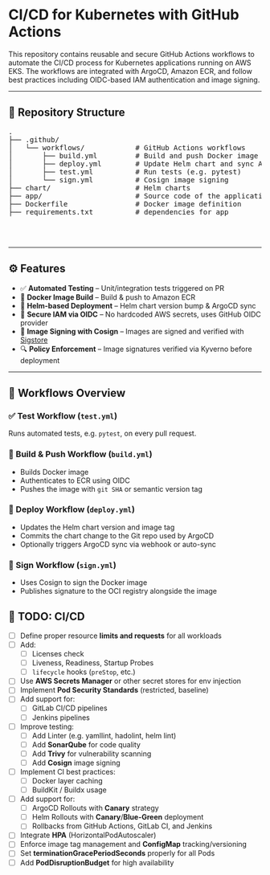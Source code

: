 # CI/CD for Kubernetes with GitHub Actions

This repository contains reusable and secure GitHub Actions workflows to automate the CI/CD process for Kubernetes applications running on AWS EKS. The workflows are integrated with ArgoCD, Amazon ECR, and follow best practices including OIDC-based IAM authentication and image signing.

---

## 📁 Repository Structure

<pre>
.
├── .github/
│   └── workflows/            # GitHub Actions workflows
│       ├── build.yml         # Build and push Docker image to Amazon ECR
│       ├── deploy.yml        # Update Helm chart and sync ArgoCD app
│       ├── test.yml          # Run tests (e.g. pytest)
│       └── sign.yml          # Cosign image signing
├── chart/                    # Helm charts
├── app/                      # Source code of the application (e.g. Python app)
├── Dockerfile                # Docker image definition
├── requirements.txt          # dependencies for app



</pre>

---

## ⚙️ Features

- ✅ **Automated Testing** – Unit/integration tests triggered on PR
- 🐳 **Docker Image Build** – Build & push to Amazon ECR
- 🚀 **Helm-based Deployment** – Helm chart version bump & ArgoCD sync
- 🔐 **Secure IAM via OIDC** – No hardcoded AWS secrets, uses GitHub OIDC provider
- 🔏 **Image Signing with Cosign** – Images are signed and verified with [Sigstore](https://www.sigstore.dev/)
- 🔍 **Policy Enforcement** – Image signatures verified via Kyverno before deployment

---

## 🔄 Workflows Overview

### ✅ Test Workflow (`test.yml`)

Runs automated tests, e.g. `pytest`, on every pull request.

### 🐳 Build & Push Workflow (`build.yml`)

- Builds Docker image  
- Authenticates to ECR using OIDC  
- Pushes the image with `git SHA` or semantic version tag

### 🚀 Deploy Workflow (`deploy.yml`)

- Updates the Helm chart version and image tag  
- Commits the chart change to the Git repo used by ArgoCD  
- Optionally triggers ArgoCD sync via webhook or auto-sync

### 🔏 Sign Workflow (`sign.yml`)

- Uses Cosign to sign the Docker image  
- Publishes signature to the OCI registry alongside the image

## 📌 TODO: CI/CD

- [ ] Define proper resource **limits and requests** for all workloads
- [ ] Add:
  - [ ] Licenses check
  - [ ] Liveness, Readiness, Startup Probes
  - [ ] `lifecycle` hooks (`preStop`, etc.)
- [ ] Use **AWS Secrets Manager** or other secret stores for env injection
- [ ] Implement **Pod Security Standards** (restricted, baseline)
- [ ] Add support for:
  - [ ] GitLab CI/CD pipelines
  - [ ] Jenkins pipelines
- [ ] Improve testing:
  - [ ] Add Linter (e.g. yamllint, hadolint, helm lint)
  - [ ] Add **SonarQube** for code quality
  - [ ] Add **Trivy** for vulnerability scanning
  - [ ] Add **Cosign** image signing
- [ ] Implement CI best practices:
  - [ ] Docker layer caching
  - [ ] BuildKit / Buildx usage
- [ ] Add support for:
  - [ ] ArgoCD Rollouts with **Canary** strategy
  - [ ] Helm Rollouts with **Canary**/**Blue-Green** deployment
  - [ ] Rollbacks from GitHub Actions, GitLab CI, and Jenkins
- [ ] Integrate **HPA** (HorizontalPodAutoscaler) 
- [ ] Enforce image tag management and **ConfigMap** tracking/versioning
- [ ] Set **terminationGracePeriodSeconds** properly for all Pods
- [ ] Add **PodDisruptionBudget** for high availability
